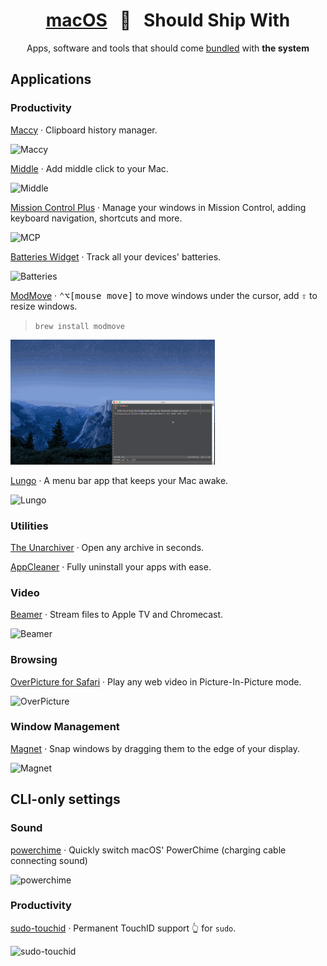<div align="center">

  # [macOS](//www.apple.com/macos) &nbsp;  &nbsp; Should Ship With

  Apps, software and tools that should come <ins>bundled</ins> with **the system**

</div>

## Applications

### Productivity

  [Maccy](//maccy.app) · Clipboard history manager.
  
  <img alt="Maccy" src="https://maccy.app/img/maccy/Demo.gif" height="200">

  [Middle](//middleclick.app) · Add middle click to your Mac.
  
  <img alt="Middle" src="https://github.com/artginzburg/MiddleClick-Catalina/raw/master/demo.png" height="200">

  [Mission Control Plus](//www.fadel.io/missioncontrolplus) · Manage your windows in Mission Control, adding keyboard navigation, shortcuts and more.
  
  <img alt="MCP" src="https://imgix.setapp.com/app/376/screenshots/1572884861-5dc0517d80731.png" height="200">

  [Batteries Widget](//www.fadel.io/batteries) · Track all your devices' batteries.
  
  <img alt="Batteries" src="https://www.fadel.io/assets/batteries/menubar-batteries@2x.png" height="200">
  
  [ModMove](//github.com/keith/ModMove) · <kbd>⌃</kbd><kbd>⌥</kbd><kbd>[mouse move]</kbd> to move windows under the cursor, add <kbd>⇧</kbd> to resize windows.
  
  > `brew install modmove`
  
  <img alt="ModMove" src="https://raw.githubusercontent.com/keith/ModMove/main/modmove.gif" height="200">

  [Lungo](//sindresorhus.com/lungo) · A menu bar app that keeps your Mac awake.
  
  <img alt="Lungo" src="https://sindresorhus.com/assets/lungo/screenshot3.jpg" height="200">

### Utilities

  [The Unarchiver](//apps.apple.com/app/the-unarchiver/id425424353) · Open any archive in seconds.

  [AppCleaner](//freemacsoft.net/appcleaner/) · Fully uninstall your apps with ease.

### Video

  [Beamer](//beamer-app.com) · Stream files to Apple TV and Chromecast.
  
  <img alt="Beamer" src="https://beamer-app.com/images/section-easy@2x.png" height="200">

### Browsing

  [OverPicture for Safari](//apps.apple.com/app/overpicture-for-safari/id1188020834) · Play any web video in Picture-In-Picture mode.
  
  <img alt="OverPicture" src="https://is1-ssl.mzstatic.com/image/thumb/PurpleSource114/v4/94/0a/d2/940ad255-8b41-cc16-2a1f-a826bb32d270/366c5498-abc5-4da7-94b6-831d07dadd34_OverPicture-Marketing.jpeg/626x0w.webp" height="200">

### Window Management

  [Magnet](//apps.apple.com/app/magnet/id441258766) · Snap windows by dragging them to the edge of your display.
  
  <img alt="Magnet" src="https://is2-ssl.mzstatic.com/image/thumb/PurpleSource114/v4/1a/f4/20/1af420eb-690b-9dae-626d-24e148e6907c/8df75c25-9c3c-4436-a123-83bad35b50ae_MGNT_store_02_EN.png/626x0w.webp" height="200">

## CLI-only settings

### Sound

  [powerchime](//github.com/artginzburg/powerchime) · Quickly switch macOS' PowerChime (charging cable connecting sound)

  <img alt="powerchime" src="https://github.com/artginzburg/powerchime/raw/main/preview.png" height="200">

### Productivity

  [sudo-touchid](//github.com/artginzburg/sudo-touchid) · Permanent TouchID support 👆 for `sudo`.
  
  <img alt="sudo-touchid" src="https://github.com/artginzburg/sudo-touchid/raw/main/misc/preview.png" height="200">
